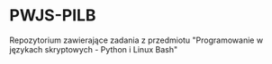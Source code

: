 # PWJS-PILB
Repozytorium zawierające zadania z przedmiotu "Programowanie w językach skryptowych - Python i Linux Bash"

